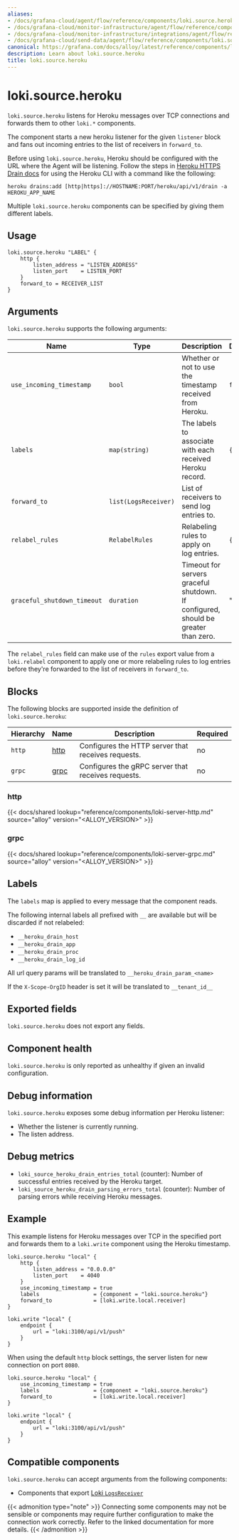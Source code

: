 ```yaml
---
aliases:
- /docs/grafana-cloud/agent/flow/reference/components/loki.source.heroku/
- /docs/grafana-cloud/monitor-infrastructure/agent/flow/reference/components/loki.source.heroku/
- /docs/grafana-cloud/monitor-infrastructure/integrations/agent/flow/reference/components/loki.source.heroku/
- /docs/grafana-cloud/send-data/agent/flow/reference/components/loki.source.heroku/
canonical: https://grafana.com/docs/alloy/latest/reference/components/loki.source.heroku/
description: Learn about loki.source.heroku
title: loki.source.heroku
---
```


# loki.source.heroku

`loki.source.heroku` listens for Heroku messages over TCP connections
and forwards them to other `loki.*` components.

The component starts a new heroku listener for the given `listener`
block and fans out incoming entries to the list of receivers in `forward_to`.

Before using `loki.source.heroku`, Heroku should be configured with the URL where the Agent will be listening. Follow the steps in [Heroku HTTPS Drain docs](https://devcenter.heroku.com/articles/log-drains#https-drains) for using the Heroku CLI with a command like the following:

```shell
heroku drains:add [http|https]://HOSTNAME:PORT/heroku/api/v1/drain -a HEROKU_APP_NAME
```

Multiple `loki.source.heroku` components can be specified by giving them
different labels.

## Usage

```river
loki.source.heroku "LABEL" {
    http {
        listen_address = "LISTEN_ADDRESS"
        listen_port    = LISTEN_PORT
    }
    forward_to = RECEIVER_LIST
}
```

## Arguments

`loki.source.heroku` supports the following arguments:

Name                        | Type                 | Description                                                                        | Default | Required
----------------------------|----------------------|------------------------------------------------------------------------------------|---------|---------
`use_incoming_timestamp`    | `bool`               | Whether or not to use the timestamp received from Heroku.                          | `false` | no
`labels`                    | `map(string)`        | The labels to associate with each received Heroku record.                          | `{}`    | no
`forward_to`                | `list(LogsReceiver)` | List of receivers to send log entries to.                                          |         | yes
`relabel_rules`             | `RelabelRules`       | Relabeling rules to apply on log entries.                                          | `{}`    | no
`graceful_shutdown_timeout` | `duration`           | Timeout for servers graceful shutdown. If configured, should be greater than zero. | "30s"   | no

The `relabel_rules` field can make use of the `rules` export value from a
`loki.relabel` component to apply one or more relabeling rules to log entries
before they're forwarded to the list of receivers in `forward_to`.

## Blocks

The following blocks are supported inside the definition of `loki.source.heroku`:

Hierarchy | Name     | Description                                        | Required
----------|----------|----------------------------------------------------|---------
`http`    | [http][] | Configures the HTTP server that receives requests. | no
`grpc`    | [grpc][] | Configures the gRPC server that receives requests. | no

[http]: #http
[grpc]: #grpc

### http

{{< docs/shared lookup="reference/components/loki-server-http.md" source="alloy" version="<ALLOY_VERSION>" >}}

### grpc

{{< docs/shared lookup="reference/components/loki-server-grpc.md" source="alloy" version="<ALLOY_VERSION>" >}}

## Labels

The `labels` map is applied to every message that the component reads.

The following internal labels all prefixed with `__` are available but will be discarded if not relabeled:
- `__heroku_drain_host`
- `__heroku_drain_app`
- `__heroku_drain_proc`
- `__heroku_drain_log_id`

All url query params will be translated to `__heroku_drain_param_<name>`

If the `X-Scope-OrgID` header is set it will be translated to `__tenant_id__`

## Exported fields

`loki.source.heroku` does not export any fields.

## Component health

`loki.source.heroku` is only reported as unhealthy if given an invalid
configuration.

## Debug information

`loki.source.heroku` exposes some debug information per Heroku listener:
* Whether the listener is currently running.
* The listen address.

## Debug metrics
* `loki_source_heroku_drain_entries_total` (counter): Number of successful entries received by the Heroku target.
* `loki_source_heroku_drain_parsing_errors_total` (counter): Number of parsing errors while receiving Heroku messages.

## Example

This example listens for Heroku messages over TCP in the specified port and forwards them to a `loki.write` component using the Heroku timestamp.

```river
loki.source.heroku "local" {
    http {
        listen_address = "0.0.0.0"
        listen_port    = 4040
    }
    use_incoming_timestamp = true
    labels                 = {component = "loki.source.heroku"}
    forward_to             = [loki.write.local.receiver]
}

loki.write "local" {
    endpoint {
        url = "loki:3100/api/v1/push"
    }
}
```

When using the default `http` block settings, the server listen for new connection on port `8080`.

```river
loki.source.heroku "local" {
    use_incoming_timestamp = true
    labels                 = {component = "loki.source.heroku"}
    forward_to             = [loki.write.local.receiver]
}

loki.write "local" {
    endpoint {
        url = "loki:3100/api/v1/push"
    }
}
```
<!-- START GENERATED COMPATIBLE COMPONENTS -->

## Compatible components

`loki.source.heroku` can accept arguments from the following components:

- Components that export [Loki `LogsReceiver`](../../compatibility/#loki-logsreceiver-exporters)


{{< admonition type="note" >}}
Connecting some components may not be sensible or components may require further configuration to make the connection work correctly.
Refer to the linked documentation for more details.
{{< /admonition >}}

<!-- END GENERATED COMPATIBLE COMPONENTS -->
